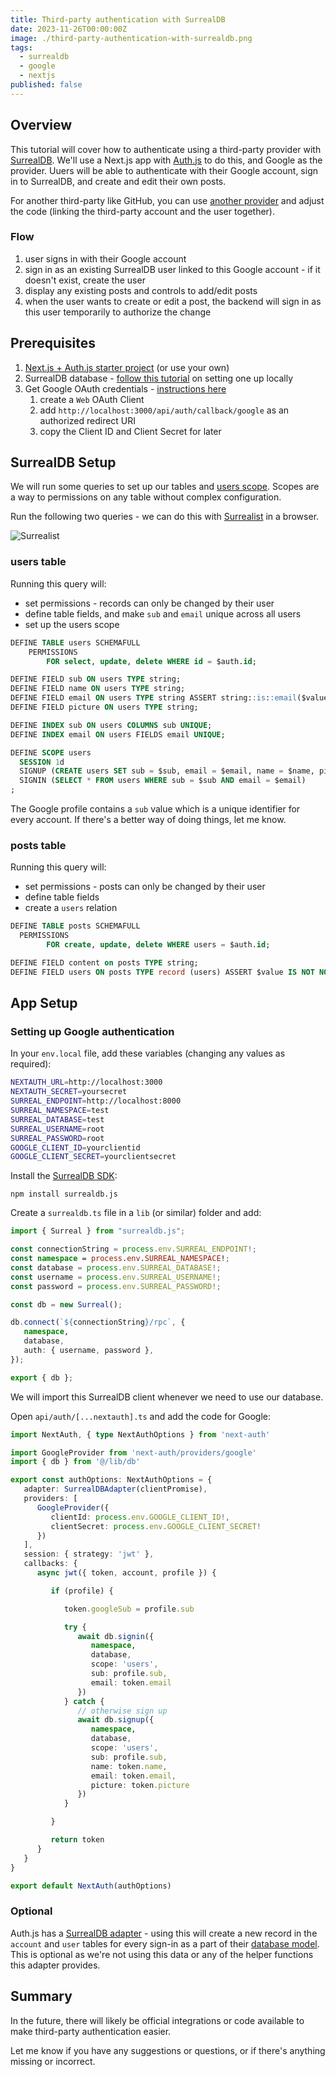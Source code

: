 ```yaml
---
title: Third-party authentication with SurrealDB
date: 2023-11-26T00:00:00Z
image: ./third-party-authentication-with-surrealdb.png
tags:
  - surrealdb
  - google
  - nextjs
published: false
---
```


## Overview

This tutorial will cover how to authenticate using a third-party provider with [SurrealDB](https://surrealdb.com/). We'll use a Next.js app with [Auth.js](https://authjs.dev/) to do this, and Google as the provider. Uuers will be able to authenticate with their Google account, sign in to SurrealDB, and create and edit their own posts.

For another third-party like GitHub, you can use [another provider](https://next-auth.js.org/providers/) and adjust the code (linking the third-party account and the user together).

### Flow

1. user signs in with their Google account
2. sign in as an existing SurrealDB user linked to this Google account - if it doesn't exist, create the user
3. display any existing posts and controls to add/edit posts
4. when the user wants to create or edit a post, the backend will sign in as this user temporarily to authorize the change

## Prerequisites

1. [Next.js + Auth.js starter project](https://github.com/nextauthjs/next-auth-example) (or use your own)
2. SurrealDB database - [follow this tutorial](https://surrealdb.com/install) on setting one up locally
3. Get Google OAuth credentials - [instructions here](https://developers.google.com/identity/protocols/oauth2)
   1. create a `Web` OAuth Client
   2. add `http://localhost:3000/api/auth/callback/google` as an authorized redirect URI
   3. copy the Client ID and Client Secret for later

## SurrealDB Setup

We will run some queries to set up our tables and [users scope](https://surrealdb.com/docs/surrealql/statements/define/scope). Scopes are a way to permissions on any table without complex configuration.

Run the following two queries - we can do this with [Surrealist](https://surrealist.app) in a browser.

![Surrealist](../../assets/posts/third-party-authentication-with-surrealdb/surrealist.png)

### users table

Running this query will:
- set permissions - records can only be changed by their user
- define table fields, and make `sub` and `email` unique across all users
- set up the users scope

```sql
DEFINE TABLE users SCHEMAFULL
	PERMISSIONS
		FOR select, update, delete WHERE id = $auth.id;

DEFINE FIELD sub ON users TYPE string;
DEFINE FIELD name ON users TYPE string;
DEFINE FIELD email ON users TYPE string ASSERT string::is::email($value);
DEFINE FIELD picture ON users TYPE string;

DEFINE INDEX sub ON users COLUMNS sub UNIQUE;
DEFINE INDEX email ON users FIELDS email UNIQUE;

DEFINE SCOPE users
  SESSION 1d
  SIGNUP (CREATE users SET sub = $sub, email = $email, name = $name, picture = $picture)
  SIGNIN (SELECT * FROM users WHERE sub = $sub AND email = $email)
;
```

The Google profile contains a `sub` value which is a unique identifier for every account. If there's a better way of doing things, let me know.

### posts table

Running this query will:
- set permissions - posts can only be changed by their user
- define table fields
- create a `users` relation

```sql
DEFINE TABLE posts SCHEMAFULL
  PERMISSIONS
		FOR create, update, delete WHERE users = $auth.id;

DEFINE FIELD content on posts TYPE string;
DEFINE FIELD users ON posts TYPE record (users) ASSERT $value IS NOT NONE;
```

## App Setup

### Setting up Google authentication

In your `env.local` file, add these variables (changing any values as required):

```bash
NEXTAUTH_URL=http://localhost:3000
NEXTAUTH_SECRET=yoursecret
SURREAL_ENDPOINT=http://localhost:8000
SURREAL_NAMESPACE=test
SURREAL_DATABASE=test
SURREAL_USERNAME=root
SURREAL_PASSWORD=root
GOOGLE_CLIENT_ID=yourclientid
GOOGLE_CLIENT_SECRET=yourclientsecret
```

Install the [SurrealDB SDK](https://surrealdb.com/docs/integration/sdks/javascript):

```shell
npm install surrealdb.js
```

Create a `surrealdb.ts` file in a `lib` (or similar) folder and add:

```typescript
import { Surreal } from "surrealdb.js";

const connectionString = process.env.SURREAL_ENDPOINT!;
const namespace = process.env.SURREAL_NAMESPACE!;
const database = process.env.SURREAL_DATABASE!;
const username = process.env.SURREAL_USERNAME!;
const password = process.env.SURREAL_PASSWORD!;

const db = new Surreal();

db.connect(`${connectionString}/rpc`, {
   namespace,
   database,
   auth: { username, password },
});

export { db };
```

We will import this SurrealDB client whenever we need to use our database.

Open `api/auth/[...nextauth].ts` and add the code for Google:

```typescript
import NextAuth, { type NextAuthOptions } from 'next-auth'

import GoogleProvider from 'next-auth/providers/google'
import { db } from '@/lib/db'

export const authOptions: NextAuthOptions = {
   adapter: SurrealDBAdapter(clientPromise),
   providers: [
      GoogleProvider({
         clientId: process.env.GOOGLE_CLIENT_ID!,
         clientSecret: process.env.GOOGLE_CLIENT_SECRET!
      })
   ],
   session: { strategy: 'jwt' },
   callbacks: {
      async jwt({ token, account, profile }) {

         if (profile) {

            token.googleSub = profile.sub

            try {
               await db.signin({
                  namespace,
                  database,
                  scope: 'users',
                  sub: profile.sub,
                  email: token.email
               })
            } catch {
               // otherwise sign up
               await db.signup({
                  namespace,
                  database,
                  scope: 'users',
                  sub: profile.sub,
                  name: token.name,
                  email: token.email,
                  picture: token.picture
               })
            }

         }

         return token
      }
   }
}

export default NextAuth(authOptions)
```

### Optional
Auth.js has a [SurrealDB adapter](https://authjs.dev/reference/adapter/surrealdb) - using this will create a new record in the `account` and `user` tables for every sign-in as a part of their [database model](https://authjs.dev/getting-started/adapters#models). This is optional as we're not using this data or any of the helper functions this adapter provides.

## Summary

In the future, there will likely be official integrations or code available to make third-party authentication easier.

Let me know if you have any suggestions or questions, or if there's anything missing or incorrect.